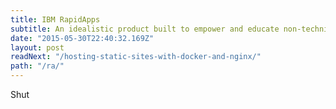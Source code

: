 ```yaml
---
title: IBM RapidApps
subtitle: An idealistic product built to empower and educate non-technical people to build applications using filetypes they knew best. I designed and utilized “spatially-concrete” interface/interaction models to simplify abstract software development concepts and led the design of RA's Rules/Logic composing interface.
date: "2015-05-30T22:40:32.169Z"
layout: post
readNext: "/hosting-static-sites-with-docker-and-nginx/"
path: "/ra/"
---
```


Shut
